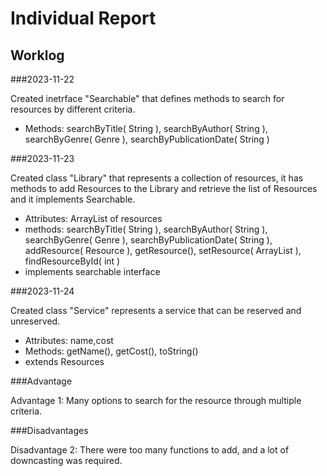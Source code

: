 # Individual Report
 
 
## Worklog



###2023-11-22

Created inetrface "Searchable" that defines methods to search for resources by different criteria.
- Methods: searchByTitle( String ), searchByAuthor( String ), searchByGenre( Genre ), searchByPublicationDate( String )

###2023-11-23

Created class "Library" that represents a collection of resources, it has methods to add Resources to the Library 
and retrieve the list of Resources and it implements Searchable.

- Attributes: ArrayList of resources
- methods: searchByTitle( String ), searchByAuthor( String ), searchByGenre( Genre ), searchByPublicationDate( String ), 
addResource( Resource ), getResource(), setResource( ArrayList<Resource> ), findResourceById( int )
- implements searchable interface 

###2023-11-24

Created class "Service" represents a service that can be reserved and unreserved.
- Attributes: name,cost
- Methods: getName(), getCost(), toString()
- extends Resources

###Advantage

Advantage 1: Many options to search for the resource through multiple criteria.

###Disadvantages

Disadvantage 2: There were too many functions to add, and a lot of downcasting was required.
